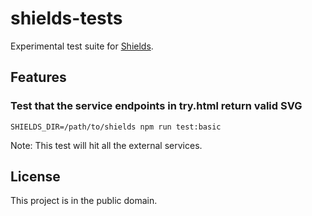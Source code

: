 shields-tests
=============

Experimental test suite for [Shields][].

[Shields]: https://github.com/badges/shields


Features
--------

### Test that the service endpoints in try.html return valid SVG

    SHIELDS_DIR=/path/to/shields npm run test:basic

Note: This test will hit all the external services.


License
-------

This project is in the public domain.
